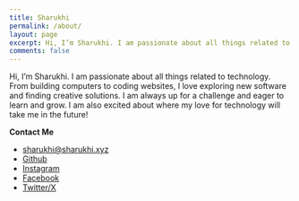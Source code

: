 ```yaml
---
title: Sharukhi
permalink: /about/
layout: page
excerpt: Hi, I’m Sharukhi. I am passionate about all things related to technology. From building computers to coding websites, I love exploring new software and finding creative solutions. I am always up for a challenge and eager to learn and grow. I am also excited about where my love for technology will take me in the future!
comments: false
---
```


Hi, I’m Sharukhi. I am passionate about all things related to technology. From building computers to coding websites, I love exploring new software and finding creative solutions. I am always up for a challenge and eager to learn and grow. I am also excited about where my love for technology will take me in the future!

**Contact Me**

- [sharukhi@sharukhi.xyz](mailto:sharukhi@sharukhi.xyz)
- [Github](https://github.com/Sharukhi/)
- [Instagram](https://instagram.com/ataullah_sharukhi)
- [Facebook](https://www.facebook.com/ataullah.sharukhi/)
- [Twitter/X](https://twitter.com/sharikhi_)
